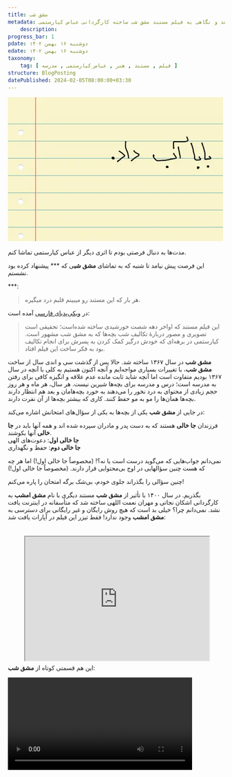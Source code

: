 ```yaml
---
title: مشق شب
metadata: نقد و نگاهی به فیلم مستند مشق شب ساخته کارگردانی عباس کیارستمی 
    description: 
progress_bar: 1
pdate: دوشنبه ۱۶ بهمن ۱۴۰۲
edate: دوشنبه ۱۶ بهمن ۱۴۰۲    
taxonomy: 
    tag: [ فیلم , مستند , هنر , عباس_کیارستمی , مدرسه ]
structure: BlogPosting
datePublished: 2024-02-05T08:00:00+03:30
---
```

![ خداحافظ! ](note-paper-background-with-hole-punches_78370-2344.webp?classes=center&loading=lazy)
<div class="align-center">
</div>

مدت‌ها به دنبال فرصتی بودم تا اثری دیگر از عباس کیارستمی تماشا کنم.

این فرصت پیش نیامد تا شنبه که به تماشای **مشق شب**ی که *** پیشنهاد کرده بود نشستم.

***:

> هر بار که این مستند رو میبینم قلبم درد میگیره.

در
<a href=https://web.archive.org/web/20220705082140/https://fa.wikipedia.org/wiki/مشق_شب>
ویکی‌پدیای فارسی</a>
آمده است:

> این فیلم مستند که اواخر دهه شصت خورشیدی ساخته شده‌است؛ تحقیقی است تصویری و مصور دربارهٔ تکالیف شب بچه‌ها که به مشق شب مشهور است. کیارستمی در برهه‌ای که خودش درگیر کمک کردن به پسرش برای انجام تکالیف بود به فکر ساخت این فیلم افتاد.

**مشق شب** در سال ۱۳۶۷ ساخته شد. حالا پس از گذشت سی و اندی سال از ساخت **مشق شب**، با تغییرات بسیاری مواجه‌ایم و آنچه اکنون هستیم به کلی با آنچه در سال ۱۳۶۷ بودیم متفاوت است اما آنچه شاید ثابت مانده عدم علاقه و انگیزه کافی برای رفتن به مدرسه است؛ درس و مدرسه برای بچه‌ها شیرین نیست. هر سال، هر ماه و هر روز حجم زیادی از محتوای به درد نخور را می‌دهند به خورد بچه‌هامان و بعد هم انتظار دارند بچه‌ها همان‌ها را مو به مو حفظ کنند. کاری که بیشتر بچه‌ها از آن نفرت دارند.

در جایی از **مشق شب** یکی از بچه‌ها به یکی از سؤال‌های امتحانش اشاره می‌کند:

فرزندان **جا خالی** هستند که به دست پدر و مادران سپرده شده اند و همه آنها باید در **جا خالی** آنها بکوشند.  
 **جا خالی اول**: دعوت‌های الهی  
 **جا خالی دوم**: حفظ و نگهداری

نمی‌دانم جواب‌هایی که می‌گوید درست است یا نه؟! (مخصوصاً جا خالی اول!) اما هر چه که هست چنین سؤالهایی در اوج بی‌محتوایی قرار دارند. (مخصوصاً جا خالی اول!)

چنین سؤالی را بگذراند جلوی خودم، بی‌شک برگه امتحان را پاره می‌کنم!

بگذریم. در سال ۱۴۰۰ با تأثیر از **مشق شب** مستند دیگری با نام **مشق امشب**  به کارگردانی اشکان نجاتی و مهران نعمت اللهی ساخته شد که متأسفانه در اینترنت یافت نشد. نمی‌دانم چرا؟ خیلی بد است که هیچ روش رایگان و غیر رایگانی برای دسترسی به **مشق امشب** وجود ندارد!   فقط تیزر این فیلم در آپارات یافت شد:
<div>
<style>.h_iframe-aparat_embed_frame{position:relative;}.h_iframe-aparat_embed_frame .ratio{display:block;width:100%;height:auto;}.h_iframe-aparat_embed_frame iframe{position:absolute;top:7.5%;left:7.5%;width:85%;height:100%;}</style><div class="h_iframe-aparat_embed_frame"><span style="display: block;padding-top: 57%"></span><iframe src="https://www.aparat.com/video/video/embed/videohash/UlOu6/vt/frame"  allowFullScreen="true" webkitallowfullscreen="true" mozallowfullscreen="true"></iframe></div>
 </br>
  </div>

این هم قسمتی کوتاه از **مشق شب**:
  
<div class="align-center">
<video width="85%" controls>
<source src="/assets/video/mashghe_shab.mp4" type="video/mp4">
</video>
</div>
